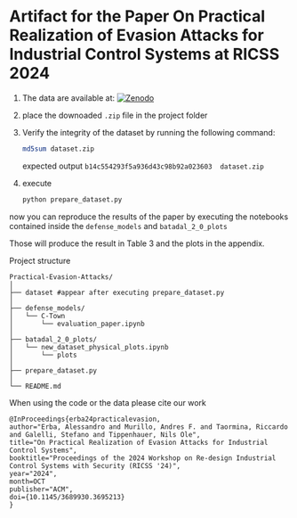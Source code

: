 # Artifact for the Paper On Practical Realization of Evasion Attacks for Industrial Control Systems at RICSS 2024

1. The data are available at: [![Zenodo](https://zenodo.org/badge/DOI/10.5281/zenodo.13692004.svg)](https://doi.org/10.5281/zenodo.13692004)

2. place the downoaded `.zip` file in the project folder

3. Verify the integrity of the dataset by running the following command:

    ```bash
    md5sum dataset.zip
    ```

    expected output `b14c554293f5a936d43c98b92a023603  dataset.zip`

4.  execute

    ```bash
    python prepare_dataset.py
    ```
now you can reproduce the results of the paper by executing the notebooks contained inside the `defense_models` and `batadal_2_0_plots`

Those will produce the result in Table 3 and the plots in the appendix.

Project structure

```
Practical-Evasion-Attacks/
│
├── dataset #appear after executing prepare_dataset.py
│
├── defense_models/
│   └── C-Town
│       └── evaluation_paper.ipynb
│
├── batadal_2_0_plots/
│   └── new_dataset_physical_plots.ipynb
│       └── plots
│
├── prepare_dataset.py
│
└── README.md
```

When using the code or the data please cite our work

```
@InProceedings{erba24practicalevasion,
author="Erba, Alessandro and Murillo, Andres F. and Taormina, Riccardo and Galelli, Stefano and Tippenhauer, Nils Ole",
title="On Practical Realization of Evasion Attacks for Industrial Control Systems",
booktitle="Proceedings of the 2024 Workshop on Re-design Industrial Control Systems with Security (RICSS '24)",
year="2024",
month=OCT
publisher="ACM",
doi={10.1145/3689930.3695213}
}
```